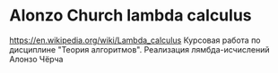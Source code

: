 # Alonzo Church lambda calculus
https://en.wikipedia.org/wiki/Lambda_calculus
Курсовая работа по дисциплине "Теория алгоритмов".  Реализация лямбда-исчислений Алонзо Чёрча
